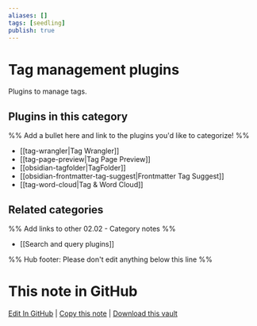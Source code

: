 ```yaml
---
aliases: []
tags: [seedling]
publish: true
---
```


# Tag management plugins

Plugins to manage tags.

## Plugins in this category

%% Add a bullet here and link to the plugins you'd like to categorize! %%

- [[tag-wrangler|Tag Wrangler]]
- [[tag-page-preview|Tag Page Preview]]
- [[obsidian-tagfolder|TagFolder]]
- [[obsidian-frontmatter-tag-suggest|Frontmatter Tag Suggest]]
- [[tag-word-cloud|Tag & Word Cloud]]

## Related categories

%% Add links to other 02.02 - Category notes %%

- [[Search and query plugins]]

%% Hub footer: Please don't edit anything below this line %%

# This note in GitHub

<span class="git-footer">[Edit In GitHub](https://github.dev/obsidian-community/obsidian-hub/blob/main/02%20-%20Community%20Expansions/02.01%20Plugins%20by%20Category/Tag%20management%20plugins.md "git-hub-edit-note") | [Copy this note](https://raw.githubusercontent.com/obsidian-community/obsidian-hub/main/02%20-%20Community%20Expansions/02.01%20Plugins%20by%20Category/Tag%20management%20plugins.md "git-hub-copy-note") | [Download this vault](https://github.com/obsidian-community/obsidian-hub/archive/refs/heads/main.zip "git-hub-download-vault") </span>
